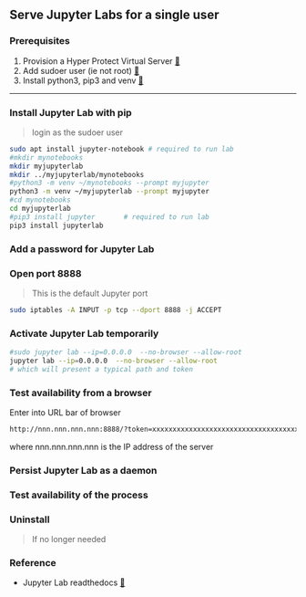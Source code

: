 ## Serve Jupyter Labs for a single user

### Prerequisites
1. Provision a Hyper Protect Virtual Server [:link:](../hp_virtual_server/README.md)
2. Add sudoer user (ie not root) [:link:](../add_user/README.md)
3. Install python3, pip3 and venv [:link:](../install_python/README.md)
----

### Install Jupyter Lab with pip
> login as the sudoer user

```bash
sudo apt install jupyter-notebook # required to run lab
#mkdir mynotebooks
mkdir myjupyterlab
mkdir ../myjupyterlab/mynotebooks
#python3 -m venv ~/mynotebooks --prompt myjupyter
python3 -m venv ~/myjupyterlab --prompt myjupyter
#cd mynotebooks 
cd myjupyterlab
#pip3 install jupyter       # required to run lab
pip3 install jupyterlab

```

### Add a password for Jupyter Lab


### Open port 8888
> This is the default Jupyter port
```bash
sudo iptables -A INPUT -p tcp --dport 8888 -j ACCEPT
```

### Activate Jupyter Lab temporarily
```bash
#sudo jupyter lab --ip=0.0.0.0  --no-browser --allow-root
jupyter lab --ip=0.0.0.0  --no-browser --allow-root
# which will present a typical path and token
```
### Test availability from a browser
Enter into URL bar of browser
```bash
http://nnn.nnn.nnn.nnn:8888/?token=xxxxxxxxxxxxxxxxxxxxxxxxxxxxxxxxxxxxxxxx
```
where nnn.nnn.nnn.nnn is the IP address of the server

### Persist Jupyter Lab as a daemon


### Test availability of the process

### Uninstall
> If no longer needed

### Reference

* Jupyter Lab readthedocs [:link:](https://jupyterlab.readthedocs.io/en/stable/)

